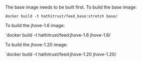 The base image needs to be built first. To build the base image:

`docker build -t hathitrust/feed_base:stretch base/`

To build the jhove-1.6 image:

`docker build -t hathitrust/feed:jhove-1.6 jhove-1.6/

To build the jhove-1.20 image:

`docker build -t hathitrust/feed:jhove-1.20 jhove-1.20/
